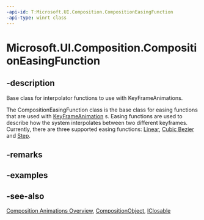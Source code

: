 ```yaml
---
-api-id: T:Microsoft.UI.Composition.CompositionEasingFunction
-api-type: winrt class
---
```


<!-- Class syntax.
public class CompositionEasingFunction : Windows.UI.Composition.CompositionObject, Windows.UI.Composition.ICompositionEasingFunction
-->

# Microsoft.UI.Composition.CompositionEasingFunction

## -description
Base class for interpolator functions to use with KeyFrameAnimations.

The CompositionEasingFunction class is the base class for easing functions that are used with [KeyFrameAnimation](keyframeanimation.md) s. Easing functions are used to describe how the system interpolates between two different keyframes. Currently, there are three supported easing functions: [Linear](lineareasingfunction.md), [Cubic Bezier](cubicbeziereasingfunction.md) and [Step](stepeasingfunction.md).

## -remarks

## -examples

## -see-also
[Composition Animations Overview](/en-us/windows/uwp/composition/composition-animation), [CompositionObject](compositionobject.md), [IClosable](/uwp/api/windows.foundation.iclosable)
